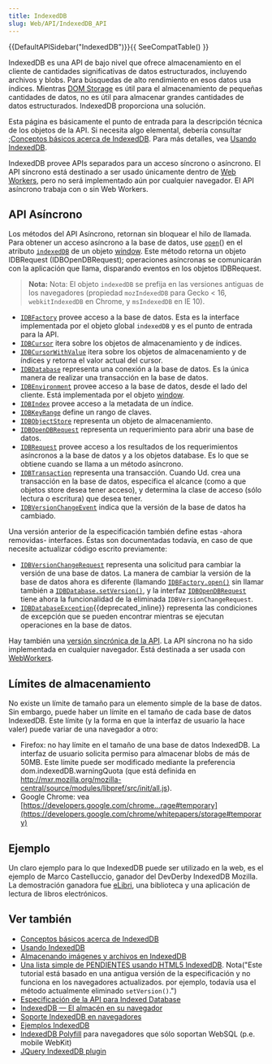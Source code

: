 ```yaml
---
title: IndexedDB
slug: Web/API/IndexedDB_API
---
```


{{DefaultAPISidebar("IndexedDB")}}{{ SeeCompatTable() }}

IndexedDB es una API de bajo nivel que ofrece almacenamiento en el cliente de cantidades significativas de datos estructurados, incluyendo archivos y blobs. Para búsquedas de alto rendimiento en esos datos usa índices. Mientras [DOM Storage](/es/docs/DOM/Storage) es útil para el almacenamiento de pequeñas cantidades de datos, no es útil para almacenar grandes cantidades de datos estructurados. IndexedDB proporciona una solución.

Esta página es básicamente el punto de entrada para la descripción técnica de los objetos de la API. Si necesita algo elemental, debería consultar ;[Conceptos básicos acerca de IndexedDB](/es/docs/IndexedDB/Basic_Concepts_Behind_IndexedDB). Para más detalles, vea [Usando IndexedDB](/es/docs/IndexedDB/Using_IndexedDB).

IndexedDB provee APIs separados para un acceso síncrono o asíncrono. El API síncrono está destinado a ser usado únicamente dentro de [Web Workers](/es/docs/DOM/Worker), pero no será implementado aún por cualquier navegador. El API asíncrono trabaja con o sin Web Workers.

## API Asíncrono

Los métodos del API Asíncrono, retornan sin bloquear el hilo de llamada. Para obtener un acceso asíncrono a la base de datos, use [`open`](/es/docs/IndexedDB/IDBFactory#open)() en el atributo [`indexedDB`](/es/docs/IndexedDB/IDBEnvironment#attr_indexedDB) de un objeto [window](/es/docs/DOM/window). Este método retorna un objeto IDBRequest (IDBOpenDBRequest); operaciones asíncronas se comunicarán con la aplicación que llama, disparando eventos en los objetos IDBRequest.

> **Nota:** Nota: El objeto `indexedDB` se prefija en las versiones antiguas de los navegadores (propiedad `mozIndexedDB` para Gecko < 16, `webkitIndexedDB` en Chrome, y `msIndexedDB` en IE 10).

- [`IDBFactory`](/es/docs/IndexedDB/IDBFactory) provee acceso a la base de datos. Esta es la interface implementada por el objeto global `indexedDB` y es el punto de entrada para la API.
- [`IDBCursor`](/es/docs/IndexedDB/IDBCursor) itera sobre los objetos de almacenamiento y de índices.
- [`IDBCursorWithValue`](/es/docs/IndexedDB/IDBCursorWithValue) itera sobre los objetos de almacenamiento y de índices y retorna el valor actual del cursor.
- [`IDBDatabase`](/es/docs/IndexedDB/IDBDatabase) representa una conexión a la base de datos. Es la única manera de realizar una transacción en la base de datos.
- [`IDBEnvironment`](/es/docs/IndexedDB/IDBEnvironment) provee acceso a la base de datos, desde el lado del cliente. Está implementada por el objeto [window](/es/docs/DOM/window).
- [`IDBIndex`](/es/docs/IndexedDB/IDBIndex) provee acceso a la metadata de un índice.
- [`IDBKeyRange`](/es/docs/IndexedDB/IDBKeyRange) define un rango de claves.
- [`IDBObjectStore`](/es/docs/IndexedDB/IDBObjectStore) representa un objeto de almacenamiento.
- [`IDBOpenDBRequest`](/es/docs/IndexedDB/IDBOpenDBRequest) representa un requerimiento para abrir una base de datos.
- [`IDBRequest`](/es/docs/IndexedDB/IDBRequest) provee acceso a los resultados de los requerimientos asíncronos a la base de datos y a los objetos database. Es lo que se obtiene cuando se llama a un método asíncrono.
- [`IDBTransaction`](/es/docs/IndexedDB/IDBTransaction) representa una transacción. Cuando Ud. crea una transacción en la base de datos, especifica el alcance (como a que objetos store desea tener acceso), y determina la clase de acceso (sólo lectura o escritura) que desea tener.
- [`IDBVersionChangeEvent`](/es/docs/IndexedDB/IDBVersionChangeEvent) indica que la versión de la base de datos ha cambiado.

Una versión anterior de la especificación también define estas -ahora removidas- interfaces. Éstas son documentadas todavía, en caso de que necesite actualizar código escrito previamente:

- [`IDBVersionChangeRequest`](/es/docs/IndexedDB/IDBVersionChangeRequest) representa una solicitud para cambiar la versión de una base de datos. La manera de cambiar la versión de la base de datos ahora es diferente (llamando [`IDBFactory.open()`](/es/docs/IndexedDB/IDBFactory#open) sin llamar también a [`IDBDatabase.setVersion()`](</es/docs/IndexedDB/IDBDatabase#setVersion()>), y la interfaz [`IDBOpenDBRequest`](/es/docs/IndexedDB/IDBOpenDBRequest) tiene ahora la funcionalidad de la eliminada `IDBVersionChangeRequest`.
- [`IDBDatabaseException`](/es/docs/IndexedDB/IDBDatabaseException){{deprecated_inline}} representa las condiciones de excepción que se pueden encontrar mientras se ejecutan operaciones en la base de datos.

Hay también una [versión sincrónica de la API](/es/docs/IndexedDB/Syncronous_API). La API síncrona no ha sido implementada en cualquier navegador. Está destinada a ser usada con [WebWorkers](/es/docs/DOM/Using_web_workers).

## Límites de almacenamiento

No existe un límite de tamaño para un elemento simple de la base de datos. Sin embargo, puede haber un límite en el tamaño de cada base de datos IndexedDB. Este límite (y la forma en que la interfaz de usuario la hace valer) puede variar de una navegador a otro:

- Firefox: no hay límite en el tamaño de una base de datos IndexedDB. La interfaz de usuario solicita permiso para almacenar blobs de más de 50MB. Este límite puede ser modificado mediante la preferencia dom.indexedDB.warningQuota (que está definida en <http://mxr.mozilla.org/mozilla-central/source/modules/libpref/src/init/all.js>).
- Google Chrome: vea [https://developers.google.com/chrome...rage#temporary](https://developers.google.com/chrome/whitepapers/storage#temporary)

## Ejemplo

Un claro ejemplo para lo que IndexedDB puede ser utilizado en la web, es el ejemplo de Marco Castelluccio, ganador del DevDerby IndexedDB Mozilla. La demostración ganadora fue [eLibri](/en-US/demos/detail/elibri), una biblioteca y una aplicación de lectura de libros electrónicos.

## Ver también

- [Conceptos básicos acerca de IndexedDB](/es/docs/IndexedDB/Basic_Concepts_Behind_IndexedDB)
- [Usando IndexedDB](/es/docs/IndexedDB/Using_IndexedDB)
- [Almacenando imágenes y archivos en IndexedDB](http://hacks.mozilla.org/2012/02/storing-images-and-files-in-indexeddb/)
- [Una lista simple de PENDIENTES usando HTML5 IndexedDB](http://www.html5rocks.com/tutorials/indexeddb/todo/). Nota("Este tutorial está basado en una antigua versión de la especificación y no funciona en los navegadores actualizados. por ejemplo, todavía usa el método actualmente eliminado `setVersion()`.")
- [Especificación de la API para Indexed Database](http://www.w3.org/TR/IndexedDB/)
- [IndexedDB — El almacén en su navegador](http://msdn.microsoft.com/en-us/scriptjunkie/gg679063.aspx)
- [Soporte IndexedDB en navegadores](http://caniuse.com/indexeddb)
- [Ejemplos IndexedDB](http://nparashuram.com/IndexedDB/trialtool/index.html)
- [IndexedDB Polyfill](https://github.com/axemclion/IndexedDBShim) para navegadores que sólo soportan WebSQL (p.e. mobile WebKit)
- [JQuery IndexedDB plugin](http://nparashuram.com/IndexedDBShim/)
